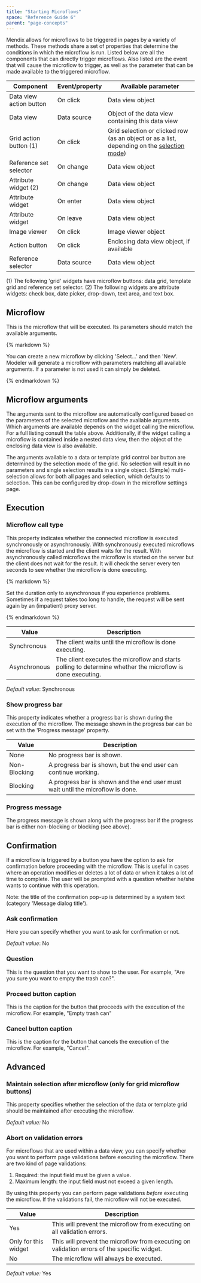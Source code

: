 ```yaml
---
title: "Starting Microflows"
space: "Reference Guide 6"
parent: "page-concepts"
---
```



Mendix allows for microflows to be triggered in pages by a variety of methods. These methods share a set of properties that determine the conditions in which the microflow is run. Listed below are all the components that can directly trigger microflows. Also listed are the event that will cause the microflow to trigger, as well as the parameter that can be made available to the triggered microflow. 

| Component | Event/property | Available parameter |
| --- | --- | --- |
| Data view action button | On click | Data view object |
| Data view | Data source | Object of the data view containing this data view |
| Grid action button (1) | On click | Grid selection or clicked row (as an object or as a list, depending on the [selection mode](/refguide6/data-grid)) |
| Reference set selector | On change | Data view object |
| Attribute widget (2) | On change | Data view object |
| Attribute widget | On enter | Data view object |
| Attribute widget | On leave | Data view object |
| Image viewer | On click | Image viewer object |
| Action button | On click | Enclosing data view object, if available |
| Reference selector | Data source | Data view object |

(1) The following 'grid' widgets have microflow buttons: data grid, template grid and reference set selector.
(2) The following widgets are attribute widgets: check box, date picker, drop-down, text area, and text box.

## Microflow

This is the microflow that will be executed. Its parameters should match the available arguments.

<div class="alert alert-success">{% markdown %}

You can create a new microflow by clicking 'Select...' and then 'New'. Modeler will generate a microflow with parameters matching all available arguments. If a parameter is not used it can simply be deleted.

{% endmarkdown %}</div>

## Microflow arguments

The arguments sent to the microflow are automatically configured based on the parameters of the selected microflow and the available arguments. Which arguments are available depends on the widget calling the microflow. For a full listing consult the table above. Additionally, if the widget calling a microflow is contained inside a nested data view, then the object of the enclosing data view is also available.

The arguments available to a data or template grid control bar button are determined by the selection mode of the grid. No selection will result in no parameters and single selection results in a single object. (Simple) multi-selection allows for both all pages and selection, which defaults to selection. This can be configured by drop-down in the microflow settings page. 

## Execution

### Microflow call type

This property indicates whether the connected microflow is executed synchronously or asynchronously. With synchronously executed microflows the microflow is started and the client waits for the result. With asynchronously called microflows the microflow is started on the server but the client does not wait for the result. It will check the server every ten seconds to see whether the microflow is done executing.

<div class="alert alert-warning">{% markdown %}

Set the duration only to asynchronous if you experience problems. Sometimes if a request takes too long to handle, the request will be sent again by an (impatient) proxy server.

{% endmarkdown %}</div>

| Value | Description |
| --- | --- |
| Synchronous | The client waits until the microflow is done executing. |
| Asynchronous | The client executes the microflow and starts polling to determine whether the microflow is done executing. |

_Default value_: Synchronous

### Show progress bar

This property indicates whether a progress bar is shown during the execution of the microflow. The message shown in the progress bar can be set with the 'Progress message' property.

| Value | Description |
| --- | --- |
| None | No progress bar is shown. |
| Non-Blocking | A progress bar is shown, but the end user can continue working. |
| Blocking | A progress bar is shown and the end user must wait until the microflow is done. |

### Progress message

The progress message is shown along with the progress bar if the progress bar is either non-blocking or blocking (see above).

## Confirmation

If a microflow is triggered by a button you have the option to ask for confirmation before proceeding with the microflow. This is useful in cases where an operation modifies or deletes a lot of data or when it takes a lot of time to complete. The user will be prompted with a question whether he/she wants to continue with this operation.

Note: the title of the confirmation pop-up is determined by a system text (category 'Message dialog title').

### Ask confirmation

Here you can specify whether you want to ask for confirmation or not.

_Default value_: No

### Question

This is the question that you want to show to the user. For example, "Are you sure you want to empty the trash can?".

### Proceed button caption

This is the caption for the button that proceeds with the execution of the microflow. For example, "Empty trash can"

### Cancel button caption

This is the caption for the button that cancels the execution of the microflow. For example, "Cancel".

## Advanced

### Maintain selection after microflow (only for grid microflow buttons)

This property specifies whether the selection of the data or template grid should be maintained after executing the microflow.

_Default value:_ No

### Abort on validation errors

For microflows that are used within a data view, you can specify whether you want to perform page validations before executing the microflow. There are two kind of page validations:

1.  Required: the input field must be given a value.
2.  Maximum length: the input field must not exceed a given length.

By using this property you can perform page validations _before_ executing the microflow. If the validations fail, the microflow will not be executed.

| Value | Description |
| --- | --- |
| Yes | This will prevent the microflow from executing on all validation errors. |
| Only for this widget | This will prevent the microflow from executing on validation errors of the specific widget. |
| No | The microflow will always be executed. |

_Default value:_ Yes
